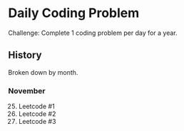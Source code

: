 # Daily Coding Problem 

Challenge: Complete 1 coding problem per day for a year.

## History

Broken down by month.

### November

25. Leetcode #1
26. Leetcode #2
27. Leetcode #3